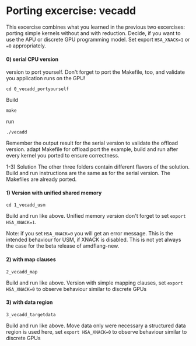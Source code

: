 # Porting excercise: vecadd

This excercise combines what you learned in the previous two excercises: porting simple kernels without and with reduction.
Decide, if you want to use the APU or discrete GPU programming model. Set export ```HSA_XNACK=1``` or ```=0``` appropriately.

#### 0) serial CPU version
version to port yourself. Don't forget to port the Makefile, too, and validate you application runs on the GPU!
```
cd 0_vecadd_portyourself
```
Build
```  
make
```
run
```
./vecadd
```
Remember the output result for the serial version to validate the offload version.
adapt Makefile for offload
port the example, build and run after every kernel you ported to ensure correctness.

1-3) Solution
The other three folders contain different flavors of the solution. Build and run instructions are the same as for the serial version. The Makefiles are already ported.

#### 1) Version with unified shared memory
```
cd 1_vecadd_usm
````
Build and run like above.
Unified memory version don't forget to set ```export HSA_XNACK=1```. 

Note: if you set ```HSA_XNACK=0``` you will get an error message. This is the intended behaviour for USM, if XNACK is disabled. This is not yet always the case for the beta release of amdflang-new.

#### 2) with map clauses
```
2_vecadd_map
```
Build and run like above.
Version with simple mapping clauses, set ```export HSA_XNACK=0``` to observe behaviour similar to discrete GPUs

#### 3) with data region
```
3_vecadd_targetdata
```
Build and run like above.
Move data only were necessary a structured data region is used here, set ```export HSA_XNACK=0``` to observe behaviour similar to discrete GPUs

